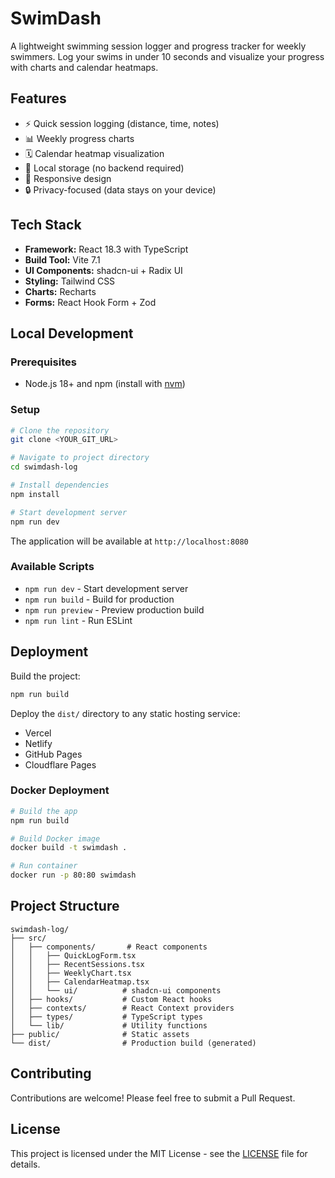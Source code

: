 # SwimDash

A lightweight swimming session logger and progress tracker for weekly swimmers. Log your swims in under 10 seconds and visualize your progress with charts and calendar heatmaps.

## Features

- ⚡ Quick session logging (distance, time, notes)
- 📊 Weekly progress charts
- 🗓️ Calendar heatmap visualization
- 💾 Local storage (no backend required)
- 📱 Responsive design
- 🔒 Privacy-focused (data stays on your device)

## Tech Stack

- **Framework:** React 18.3 with TypeScript
- **Build Tool:** Vite 7.1
- **UI Components:** shadcn-ui + Radix UI
- **Styling:** Tailwind CSS
- **Charts:** Recharts
- **Forms:** React Hook Form + Zod

## Local Development

### Prerequisites
- Node.js 18+ and npm (install with [nvm](https://github.com/nvm-sh/nvm#installing-and-updating))

### Setup

```bash
# Clone the repository
git clone <YOUR_GIT_URL>

# Navigate to project directory
cd swimdash-log

# Install dependencies
npm install

# Start development server
npm run dev
```

The application will be available at `http://localhost:8080`

### Available Scripts

- `npm run dev` - Start development server
- `npm run build` - Build for production
- `npm run preview` - Preview production build
- `npm run lint` - Run ESLint

## Deployment

Build the project:
```bash
npm run build
```

Deploy the `dist/` directory to any static hosting service:
- Vercel
- Netlify
- GitHub Pages
- Cloudflare Pages

### Docker Deployment

```bash
# Build the app
npm run build

# Build Docker image
docker build -t swimdash .

# Run container
docker run -p 80:80 swimdash
```

## Project Structure

```
swimdash-log/
├── src/
│   ├── components/       # React components
│   │   ├── QuickLogForm.tsx
│   │   ├── RecentSessions.tsx
│   │   ├── WeeklyChart.tsx
│   │   ├── CalendarHeatmap.tsx
│   │   └── ui/          # shadcn-ui components
│   ├── hooks/           # Custom React hooks
│   ├── contexts/        # React Context providers
│   ├── types/           # TypeScript types
│   └── lib/             # Utility functions
├── public/              # Static assets
└── dist/                # Production build (generated)
```

## Contributing

Contributions are welcome! Please feel free to submit a Pull Request.

## License

This project is licensed under the MIT License - see the [LICENSE](LICENSE) file for details.

